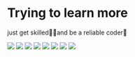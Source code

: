 # Trying to learn more
just get skilled🐱‍🏍and be a reliable coder🥦

<span style="align:center"> <img src="https://streak-stats.demolab.com?user=MOLATERS&theme=react&hide_border=true&date_format=M%20j%5B%2C%20Y%5D&card_width=1000" /> </span>
<span style="align:center"><img src="https://github-readme-activity-graph.vercel.app/graph?username=molaters&theme=react-dark"> </span>
<span style="align:center"><img src="https://github-profile-trophy.vercel.app/?username=molaters"> </span>
<span style="align:center"> <img src="https://img.shields.io/badge/-HTML5-E34F26?style=flat-square&logo=html5&logoColor=white" /> <img src="https://img.shields.io/badge/-CSS3-1572B6?style=flat-square&logo=css3" /> <img src="https://img.shields.io/badge/-JavaScript-oringe?style=flat-square&logo=javascript" /> <img src="https://img.shields.io/badge/-C-cc163a?style=flat-square&logo=C&logoColor=white" /> <img src="https://img.shields.io/badge/-python-3c9566?style=flat-square&logo=python&logoColor=white" />  </span>

